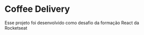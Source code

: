 # Coffee Delivery

<p>Esse projeto foi desenvolvido como desafio da formação React da Rocketseat</p>
